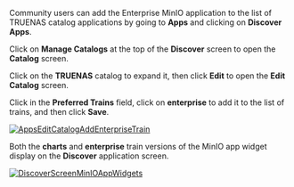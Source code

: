 ---
---

Community users can add the Enterprise MinIO application to the list of TRUENAS catalog applications by going to **Apps** and clicking on **Discover Apps**.

Click on **Manage Catalogs** at the top of the **Discover** screen to open the **Catalog** screen. 

Click on the **TRUENAS** catalog to expand it, then click **Edit** to open the **Edit Catalog** screen.

Click in the **Preferred Trains** field, click on **enterprise** to add it to the list of trains, and then click **Save**.

[![AppsEditCatalogAddEnterpriseTrain](/images/SCALE/23.10/AppsEditCatalogAddEnterpriseTrain.png "Edit Catalog Add Enterprise Train")](/images/SCALE/23.10/AppsEditCatalogAddEnterpriseTrain.png)

Both the **charts** and **enterprise** train versions of the MinIO app widget display on the **Discover** application screen.

[![DiscoverScreenMinIOAppWidgets](/images/SCALE/23.10/DiscoverScreenMinIOAppWidgets.png "MinioApp Widgets")](/images/SCALE/23.10/DiscoverScreenMinIOAppWidgets.png)